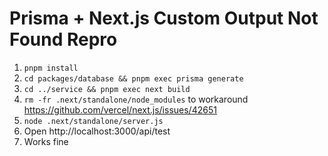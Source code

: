 # Prisma + Next.js Custom Output Not Found Repro

1. `pnpm install`
2. `cd packages/database && pnpm exec prisma generate`
3. `cd ../service && pnpm exec next build`
4. `rm -fr .next/standalone/node_modules` to workaround https://github.com/vercel/next.js/issues/42651
5. `node .next/standalone/server.js`
6. Open http://localhost:3000/api/test
7. Works fine